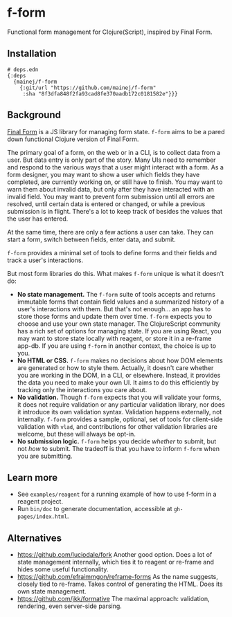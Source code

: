 # f-form

Functional form management for Clojure(Script), inspired by Final Form.

## Installation

```
# deps.edn
{:deps
  {mainej/f-form
    {:git/url "https://github.com/mainej/f-form"
     :sha "8f3dfa848f2fa93cad8fe370aadb172c0181582e"}}}
```

## Background

[Final Form](https://final-form.org/) is a JS library for managing form state.
`f-form` aims to be a pared down functional Clojure version of Final Form.

The primary goal of a form, on the web or in a CLI, is to collect data from a
user. But data entry is only part of the story. Many UIs need to remember and
respond to the various ways that a user might interact with a form. As a form
designer, you may want to show a user which fields they have completed, are
currently working on, or still have to finish. You may want to warn them about
invalid data, but only after they have interacted with an invalid field. You may
want to prevent form submission until all errors are resolved, until certain
data is entered or changed, or while a previous submission is in flight. There's
a lot to keep track of besides the values that the user has entered.

At the same time, there are only a few actions a user can take. They can start a
form, switch between fields, enter data, and submit.

`f-form` provides a minimal set of tools to define forms and their fields and
track a user's interactions.

But most form libraries do this. What makes `f-form` unique is what it doesn't
do:

* **No state management.** The `f-form` suite of tools accepts and returns
  immutable forms that contain field values and a summarized history of a user's
  interactions with them. But that's not enough... an app has to store those
  forms and update them over time. `f-form` expects you to choose and use your
  own state manager. The ClojureScript community has a rich set of options for
  managing state. If you are using React, you may want to store state locally
  with reagent, or store it in a re-frame app-db. If you are using `f-form` in
  another context, the choice is up to you.
* **No HTML or CSS.** `f-form` makes no decisions about how DOM elements are
  generated or how to style them. Actually, it doesn't care whether you are
  working in the DOM, in a CLI, or elsewhere. Instead, it provides the data you
  need to make your own UI. It aims to do this efficiently by tracking only the
  interactions you care about.
* **No validation.** Though `f-form` expects that you will validate your forms,
  it does not require validation or any particular validation library, nor does
  it introduce its own validation syntax. Validation happens externally, not
  internally. `f-form` provides a sample, optional, set of tools for client-side
  validation with `vlad`, and contributions for other validation libraries are
  welcome, but these will always be opt-in.
* **No submission logic.** `f-form` helps you decide _whether_ to submit, but
  not _how_ to submit. The tradeoff is that you have to inform `f-form` when you
  are submitting.

## Learn more

* See `examples/reagent` for a running example of how to use f-form in a reagent
  project.
* Run `bin/doc` to generate documentation, accessible at
  `gh-pages/index.html`.

## Alternatives

- https://github.com/luciodale/fork Another good option. Does a lot of state
  management internally, which ties it to reagent or re-frame and hides some
  useful functionality.
- https://github.com/efraimmgon/reframe-forms As the name suggests, closely tied
  to re-frame. Takes control of generating the HTML. Does its own state
  management.
- https://github.com/jkk/formative The maximal approach: validation, rendering,
  even server-side parsing.
